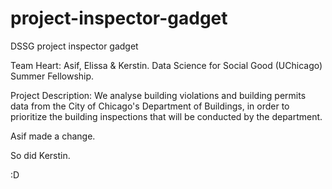 # project-inspector-gadget
DSSG project inspector gadget

Team Heart: Asif, Elissa & Kerstin. Data Science for Social Good (UChicago) Summer Fellowship.

Project Description: We analyse building violations and building permits data from the City of Chicago's Department of Buildings, in order to prioritize the building inspections that will be conducted by the department. 

Asif made a change.

So did Kerstin.

:D
